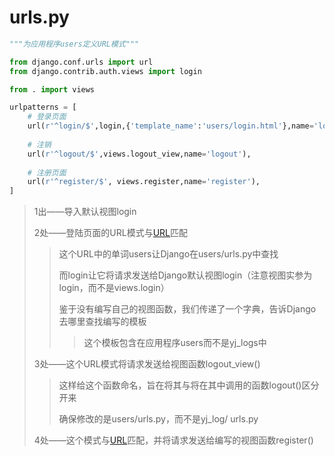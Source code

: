 # urls.py

```python
"""为应用程序users定义URL模式"""

from django.conf.urls import url
from django.contrib.auth.views import login											# 1

from . import views

urlpatterns = [
    # 登录页面
    url(r'^login/$',login,{'template_name':'users/login.html'},name='login'),		# 2
    
    # 注销
    url(r'^logout/$',views.logout_view,name='logout'),								# 3
    
    # 注册页面
    url(r'^register/$', views.register,name='register'),							# 4
]
```

> 1出——导入默认视图login
>
> 2处——登陆页面的URL模式与[URL](http://localhost:8000/users/login/)匹配
>
> > 这个URL中的单词users让Django在users/urls.py中查找
> >
> > 而login让它将请求发送给Django默认视图login（注意视图实参为login，而不是views.login）
> >
> > 鉴于没有编写自己的视图函数，我们传递了一个字典，告诉Django去哪里查找编写的模板
> >
> > > 这个模板包含在应用程序users而不是yj_logs中
>
> 3处——这个URL模式将请求发送给视图函数logout_view()
>
> > 这样给这个函数命名，旨在将其与将在其中调用的函数logout()区分开来
> >
> > 确保修改的是users/urls.py，而不是yj_log/ urls.py
>
> 4处——这个模式与[URL]( http://localhost:8000/users/register/)匹配，并将请求发送给编写的视图函数register()